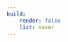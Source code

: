 ```yaml
---
build:
    render: false
    list: never
---
```

<!-- TODO: Remove when https://github.com/gohugoio/hugo/issues/12476 is fixed -->
